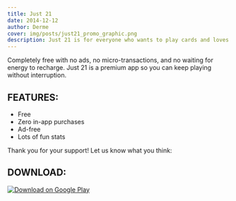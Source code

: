 ```yaml
---
title: Just 21
date: 2014-12-12
author: Derme
cover: img/posts/just21_promo_graphic.png
description: Just 21 is for everyone who wants to play cards and loves twenty-one. Easy to play, just hit or stand!
---
```


Completely free with no ads, no micro-transactions, and no waiting for energy to recharge. Just 21 is a premium app so you can keep playing without interruption.

## FEATURES:
- Free
- Zero in-app purchases
- Ad-free
- Lots of fun stats

Thank you for your support! Let us know what you think:

## DOWNLOAD:

[![Download on Google Play](/img/posts/en_google_play_download.png)](https://play.google.com/store/apps/details?id=org.frostcube.just21)
